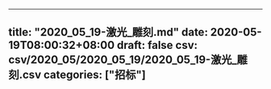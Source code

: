 
---
title: "2020_05_19-激光_雕刻.md"
date: 2020-05-19T08:00:32+08:00
draft: false
csv: csv/2020_05/2020_05_19/2020_05_19-激光_雕刻.csv
categories: ["招标"]
---
